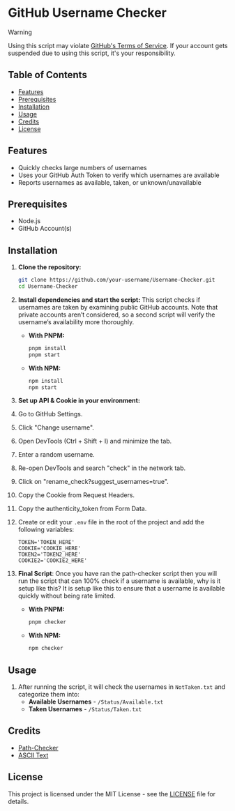 # GitHub Username Checker

> [!WARNING]
> Using this script may violate [GitHub's Terms of Service](https://docs.github.com/en/site-policy/github-terms/github-terms-of-service). If your account gets suspended due to using this script, it's your responsibility.

## Table of Contents
- [Features](#features)
- [Prerequisites](#prerequisites)
- [Installation](#installation)
- [Usage](#usage)
- [Credits](#credits)
- [License](#license)

## Features
- Quickly checks large numbers of usernames
- Uses your GitHub Auth Token to verify which usernames are available
- Reports usernames as available, taken, or unknown/unavailable

## Prerequisites
- Node.js
- GitHub Account(s)

## Installation

1. **Clone the repository:**
    ```bash
    git clone https://github.com/your-username/Username-Checker.git
    cd Username-Checker
    ```

2. **Install dependencies and start the script:**
This script checks if usernames are taken by examining public GitHub accounts. Note that private accounts aren’t considered, so a second script will verify the username’s availability more thoroughly. 

   - **With PNPM:**
     ```bash
     pnpm install
     pnpm start
     ```

   - **With NPM:**
     ```bash
     npm install
     npm start
     ```

3. **Set up API & Cookie in your environment:**

1. Go to GitHub Settings.
2. Click "Change username".
3. Open DevTools (Ctrl + Shift + I) and minimize the tab.
4. Enter a random username.
5. Re-open DevTools and search "check" in the network tab.
6. Click on "rename_check?suggest_usernames=true".
7. Copy the Cookie from Request Headers.
8. Copy the authenticity_token from Form Data.
9. Create or edit your `.env` file in the root of the project and add the following variables:
   ```
   TOKEN='TOKEN_HERE'
   COOKIE='COOKIE_HERE'
   TOKEN2='TOKEN2_HERE'
   COOKIE2='COOKIE2_HERE'
   ```
4. **Final Script**:
Once you have ran the path-checker script then you will run the script that can 100% check if a username is available, why is it setup like this?
It is setup like this to ensure that a username is available quickly without being rate limited.

   - **With PNPM:**
     ```bash
     pnpm checker
     ```

   - **With NPM:**
     ```bash
     npm checker
     ```

## Usage
1. After running the script, it will check the usernames in `NotTaken.txt` and categorize them into:
   - **Available Usernames** - `/Status/Available.txt`
   - **Taken Usernames** - `/Status/Taken.txt`
## Credits
- [Path-Checker](https://github.com/4q-u4/GitHub-Username-Availability-Checker)
- [ASCII Text](https://www.asciiart.eu/text-to-ascii-art)

## License
This project is licensed under the MIT License - see the [LICENSE](LICENSE) file for details.